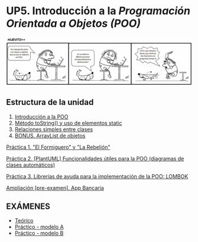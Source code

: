 # UP5. Introducción a la _Programación Orientada a Objetos (POO)_
![objetos](objetos.png)

## Estructura de la unidad
1.  [Introducción a la POO]()
2.  [Método toString() y uso de elementos static]()
3.  [Relaciones simples entre clases]()
4.  [BONUS. ArrayList de objetos]()
   
[Práctica 1. "El Formiguero" y "La Rebelión"]()

[Práctica 2. [PlantUML] Funcionalidades útiles para la POO (diagramas de clases automáticos)]()

[Práctica 3. Librerías de ayuda para la implementación de la POO: LOMBOK]()

[Ampliación [pre-examen]. App Bancaria]()

## EXÁMENES
- [Teórico](9_EXAMEN_TEÓRICO_UD5.pdf)
- [Práctico - modelo A](10_EXAMEN_PRÁCTICO_UD5.pdf)
- [Práctico - modelo B](11_EXAMEN_PRÁCTICO_UD5.pdf)
